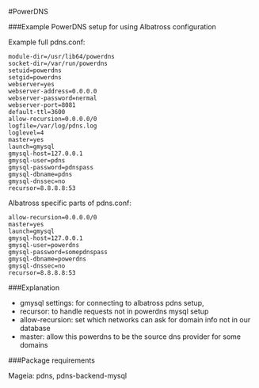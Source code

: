 #PowerDNS

###Example PowerDNS setup for using Albatross configuration

Example full pdns.conf:
```
module-dir=/usr/lib64/powerdns
socket-dir=/var/run/powerdns
setuid=powerdns
setgid=powerdns
webserver=yes
webserver-address=0.0.0.0
webserver-password=nermal
webserver-port=8081
default-ttl=3600
allow-recursion=0.0.0.0/0
logfile=/var/log/pdns.log
loglevel=4
master=yes
launch=gmysql
gmysql-host=127.0.0.1
gmysql-user=pdns
gmysql-password=pdnspass
gmysql-dbname=pdns
gmysql-dnssec=no
recursor=8.8.8.8:53
```

Albatross specific parts of pdns.conf:
```
allow-recursion=0.0.0.0/0
master=yes
launch=gmysql
gmysql-host=127.0.0.1
gmysql-user=powerdns
gmysql-password=somepdnspass
gmysql-dbname=powerdns
gmysql-dnssec=no
recursor=8.8.8.8:53
```

###Explanation
* gmysql settings: for connecting to albatross pdns setup,
* recursor: to handle requests not in powerdns mysql setup
* allow-recursion: set which networks can ask for domain info not in our database
* master: allow this powerdns to be the source dns provider for some domains

###Package requirements

Mageia: pdns, pdns-backend-mysql
